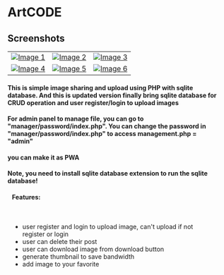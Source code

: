 <div style="margin-right: 10px; margin-left: 10px;">
<h1>ArtCODE</h1>

<h2>Screenshots</h2>

|  |  |  |
| -------- | -------- | -------- |
| [![Image 1](https://raw.githubusercontent.com/BurgerIsReal01/ArtCODE-with-SQLite-Database/main/example/chrome_screenshot_1676693022846.png)](https://raw.githubusercontent.com/BurgerIsReal01/ArtCODE-with-SQLite-Database/main/example/chrome_screenshot_1676693022846.png) | [![Image 2](https://raw.githubusercontent.com/BurgerIsReal01/ArtCODE-with-SQLite-Database/main/example/chrome_screenshot_1676693038531.png)](https://raw.githubusercontent.com/BurgerIsReal01/ArtCODE-with-SQLite-Database/main/example/chrome_screenshot_1676693038531.png) | [![Image 3](https://raw.githubusercontent.com/BurgerIsReal01/ArtCODE-with-SQLite-Database/main/example/chrome_screenshot_1676693062565.png)](https://raw.githubusercontent.com/BurgerIsReal01/ArtCODE-with-SQLite-Database/main/example/chrome_screenshot_1676693062565.png) |
| [![Image 4](https://raw.githubusercontent.com/BurgerIsReal01/ArtCODE-with-SQLite-Database/main/example/chrome_screenshot_1676693077592.png)](https://raw.githubusercontent.com/BurgerIsReal01/ArtCODE-with-SQLite-Database/main/example/chrome_screenshot_1676693077592.png) | [![Image 5](https://raw.githubusercontent.com/BurgerIsReal01/ArtCODE-with-SQLite-Database/main/example/chrome_screenshot_1676693091923.png)](https://raw.githubusercontent.com/BurgerIsReal01/ArtCODE-with-SQLite-Database/main/example/chrome_screenshot_1676693091923.png) | [![Image 6](https://raw.githubusercontent.com/BurgerIsReal01/ArtCODE-with-SQLite-Database/main/example/chrome_screenshot_1676693113004.png)](https://raw.githubusercontent.com/BurgerIsReal01/ArtCODE-with-SQLite-Database/main/example/chrome_screenshot_1676693113004.png) |

<h4>This is simple image sharing and upload using PHP with sqlite database. And this is updated version finally bring sqlite database for CRUD operation and user register/login to upload images</h4>

<h4>For admin panel to manage file, you can go to "manager/password/index.php". You can change the password in "manager/password/index.php" to access management.php = "admin"</h4>

<h4>you can make it as PWA</h4>

<h4 style="font-weight: bold;">Note, you need to install sqlite database extension to run the sqlite database!</h4>

<div style="margin-right: 10px; margin-left: 10px;">
<h4>Features:</h4>
<br>
<ul>
<li>user register and login to upload image, can't upload if not register or login</li>
<li>user can delete their post</li>
<li>user can download image from download button</li>
<li>generate thumbnail to save bandwidth</li>
<li>add image to your favorite</li>
</ul>
</div>
</div>
